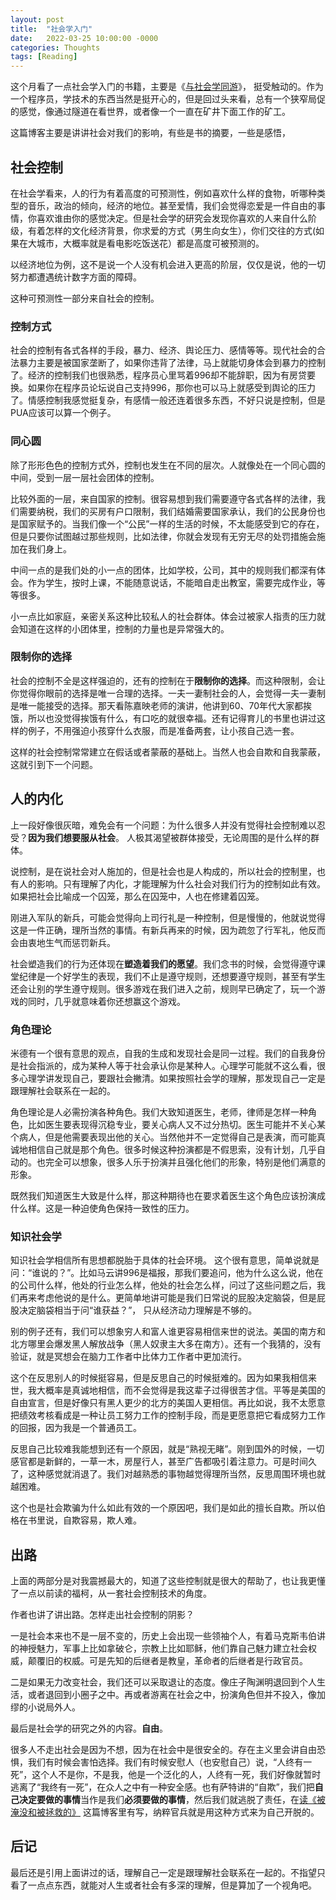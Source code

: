 ```yaml
---
layout: post
title:  "社会学入门"
date:   2022-03-25 10:00:00 -0000
categories: Thoughts
tags: [Reading] 
---
```


这个月看了一点社会学入门的书籍，主要是《[与社会学同游](https://book.douban.com/subject/3126411/)》， 挺受触动的。作为一个程序员，学技术的东西当然是挺开心的，但是回过头来看，总有一个狭窄局促的感觉，像通过隧道在看世界，或者像一个一直在矿井下面工作的矿工。

这篇博客主要是讲讲社会对我们的影响，有些是书的摘要，一些是感悟，

## 社会控制
在社会学看来，人的行为有着高度的可预测性，例如喜欢什么样的食物，听哪种类型的音乐，政治的倾向，经济的地位。甚至爱情，我们会觉得恋爱是一件自由的事情，你喜欢谁由你的感觉决定。但是社会学的研究会发现你喜欢的人来自什么阶级，有着怎样的文化经济背景，你求爱的方式（男生向女生），你们交往的方式(如果在大城市，大概率就是看电影吃饭送花）都是高度可被预测的。

以经济地位为例，这不是说一个人没有机会进入更高的阶层，仅仅是说，他的一切努力都遭遇统计数字方面的障碍。

这种可预测性一部分来自社会的控制。

### 控制方式
社会的控制有各式各样的手段，暴力、经济、舆论压力、感情等等。现代社会的合法暴力主要是被国家垄断了，如果你违背了法律，马上就能切身体会到暴力的控制了。经济的控制我们也很熟悉，程序员心里骂着996却不能辞职，因为有房贷要换。如果你在程序员论坛说自己支持996，那你也可以马上就感受到舆论的压力了。情感控制我感觉挺复杂，有感情一般还连着很多东西，不好只说是控制，但是PUA应该可以算一个例子。

### 同心圆
除了形形色色的控制方式外，控制也发生在不同的层次。人就像处在一个同心圆的中间，受到一层一层社会团体的控制。

比较外面的一层，来自国家的控制。很容易想到我们需要遵守各式各样的法律，我们需要纳税，我们的买房有户口限制，我们结婚需要国家承认，我们的公民身份也是国家赋予的。当我们像一个“公民”一样的生活的时候，不太能感受到它的存在，但是只要你试图越过那些规则，比如法律，你就会发现有无穷无尽的处罚措施会施加在我们身上。

中间一点的是我们处的小一点的团体，比如学校，公司，其中的规则我们都深有体会。作为学生，按时上课，不能随意说话，不能暗自走出教室，需要完成作业，等等很多。

小一点比如家庭，亲密关系这种比较私人的社会群体。体会过被家人指责的压力就会知道在这样的小团体里，控制的力量也是异常强大的。

### 限制你的选择
社会的控制不全是这样强迫的，还有的控制在于**限制你的选择**。而这种限制，会让你觉得你眼前的选择是唯一合理的选择。一夫一妻制社会的人，会觉得一夫一妻制是唯一能接受的选择。那天看陈嘉映老师的演讲，他讲到60、70年代大家都挨饿，所以也没觉得挨饿有什么，有口吃的就很幸福。还有记得育儿的书里也讲过这样的例子，不用强迫小孩穿什么衣服，而是准备两套，让小孩自己选一套。

这样的社会控制常常建立在假话或者蒙蔽的基础上。当然人也会自欺和自我蒙蔽，这就引到下一个问题。

## 人的内化
上一段好像很灰暗，难免会有一个问题：为什么很多人并没有觉得社会控制难以忍受？**因为我们想要服从社会**。 人极其渴望被群体接受，无论周围的是什么样的群体。

说控制，是在说社会对人施加的，但是社会也是人构成的，所以社会的控制里，也有人的影响。只有理解了内化，才能理解为什么社会对我们行为的控制如此有效。如果把社会比喻成一个囚笼，那么在囚笼中，人也在修建着囚笼。

刚进入军队的新兵，可能会觉得向上司行礼是一种控制，但是慢慢的，他就说觉得这是一件正确，理所当然的事情。有新兵再来的时候，因为疏忽了行军礼，他反而会由衷地生气而惩罚新兵。

社会塑造我们的行为还体现在**塑造着我们的愿望**。我们念书的时候，会觉得遵守课堂纪律是一个好学生的表现，我们不止是遵守规则，还想要遵守规则，甚至有学生还会让别的学生遵守规则。很多游戏在我们进入之前，规则早已确定了，玩一个游戏的同时，几乎就意味着你还想赢这个游戏。

### 角色理论
米德有一个很有意思的观点，自我的生成和发现社会是同一过程。我们的自我身份是社会指派的，成为某种人等于社会承认你是某种人。心理学可能就不这么看，很多心理学讲发现自己，要跟社会撇清。如果按照社会学的理解，那发现自己一定是跟理解社会联系在一起的。

角色理论是人必需扮演各种角色。我们大致知道医生，老师，律师是怎样一种角色，比如医生要表现得沉稳专业，要关心病人又不过分热切。医生可能并不关心某个病人，但是他需要表现出他的关心。当然他并不一定觉得自己是表演，而可能真诚地相信自己就是那个角色。很多时候这种扮演都是不假思索，没有计划，几乎自动的。也完全可以想象，很多人乐于扮演并且强化他们的形象，特别是他们满意的形象。

既然我们知道医生大致是什么样，那这种期待也在要求着医生这个角色应该扮演成什么样。这是一种迫使角色保持一致性的压力。

### 知识社会学
知识社会学相信所有思想都脱胎于具体的社会环境。
这个很有意思，简单说就是问：“谁说的？”。比如马云讲996是福报，那我们要追问，他为什么这么说，他在的公司什么样，他处的行业怎么样，他处的社会怎么样，问过了这些问题之后，我们再来考虑他说的是什么。更简单地讲可能是我们日常说的屁股决定脑袋，但是屁股决定脑袋相当于问“谁获益？”， 只从经济动力理解是不够的。

别的例子还有，我们可以想象穷人和富人谁更容易相信来世的说法。美国的南方和北方哪里会爆发黑人解放战争（黑人奴隶主大多在南方）。还有一个我猜的，没有验证，就是冥想会在脑力工作者中比体力工作者中更加流行。

这个在反思别人的时候挺容易，但是反思自己的时候挺难的。因为如果我相信来世，我大概率是真诚地相信，而不会觉得是我这辈子过得很苦才信。平等是美国的自由宣言，但是好像只有黑人更少的北方的美国人更相信。再比如说，我不太愿意把绩效考核看成是一种让员工努力工作的控制手段，而是更愿意把它看成努力工作的回报，因为我是一个普通员工。

反思自己比较难我能想到还有一个原因，就是“熟视无睹”。刚到国外的时候，一切感官都是新鲜的，一草一木，房屋行人，甚至广告都吸引着注意力。可是时间久了，这种感觉就消退了。我们对越熟悉的事物越觉得理所当然，反思周围环境也就越困难。

这个也是社会欺骗为什么如此有效的一个原因吧，我们是如此的擅长自欺。所以伯格在书里说，自欺容易，欺人难。

## 出路
上面的两部分是对我震撼最大的，知道了这些控制就是很大的帮助了，也让我更懂了一点以前读的福柯，从一套社会控制技术的角度。

作者也讲了讲出路。怎样走出社会控制的阴影？

一是社会本来也不是一层不变的，历史上会出现一些领袖个人，有着马克斯韦伯讲的神授魅力，军事上比如拿破仑，宗教上比如耶稣，他们靠自己魅力建立社会权威，颠覆旧的权威。可是先知的后继者是教皇，革命者的后继者是行政官员。

二是如果无力改变社会，我们还可以采取退让的态度。像庄子陶渊明退回到个人生活，或者退回到小圈子之中。再或者游离在社会之中，扮演角色但并不投入，像加缪的小说局外人。

最后是社会学的研究之外的内容。**自由**。

很多人不走出社会是因为不想，因为在社会中是很安全的。存在主义里会讲自由恐惧，我们有时候会害怕选择。我们有时候安慰人（也安慰自己）说，“人终有一死”，这个人不是你，不是我，他是一个泛化的人，人终有一死，我们好像就暂时逃离了“我终有一死”，在众人之中有一种安全感。也有萨特讲的“自欺”，我们把**自己决定要做的事情**当作是我们**必须要做的事情**，然后我们就逃脱了责任，在[读《被淹没和被拯救的》](https://softtwilight.github.io//thoughts/2020/05/04/%E8%A2%AB%E6%B7%B9%E6%B2%A1%E5%92%8C%E8%A2%AB%E6%8B%AF%E6%95%91%E7%9A%84.html) 这篇博客里有写，纳粹官兵就是用这种方式来为自己开脱的。


## 后记
最后还是引用上面讲过的话，理解自己一定是跟理解社会联系在一起的。不指望只看了一点点东西，就能对人生或者社会有多深的理解，但是算加了一个视角吧。